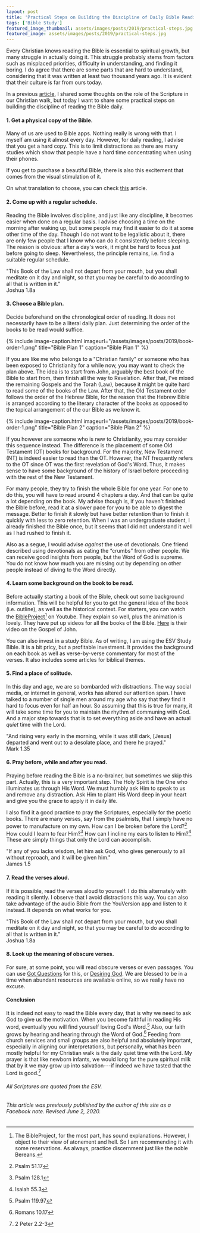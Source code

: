 ```yaml
---
layout: post
title: 'Practical Steps on Building the Discipline of Daily Bible Reading'
tags: ['Bible Study']
featured_image_thumbnail: assets/images/posts/2019/practical-steps.jpg
featured_image: assets/images/posts/2019/practical-steps.jpg
---
```

Every Christian knows reading the Bible is essential to spiritual growth, but many struggle in actually doing it. This struggle probably stems from factors such as misplaced priorities, difficulty in understanding, and finding it boring. I do agree that there are some parts that are hard to understand, considering that it was written at least two thousand years ago. It is evident that their culture is far from ours today.

<!--more-->

In a previous [article](/2-tim-3-16-17), I shared some thoughts on the role of the Scripture in our Christian walk, but today I want to share some practical steps on building the discipline of reading the Bible daily. <br>



#### 1. Get a physical copy of the Bible.

Many of us are used to Bible apps. Nothing really is wrong with that. I myself am using it almost every day. However, for daily reading, I advise that you get a hard copy. This is to limit distractions as there are many studies which show that people have a hard time concentrating when using their phones.

If you get to purchase a beautiful Bible, there is also this excitement that comes from the visual stimulation of it.

On what translation to choose, you can check [this](/a-laymans-guide-to-bible-translations) article.



#### 2. Come up with a regular schedule.

Reading the Bible involves discipline, and just like any discipline, it becomes easier when done on a regular basis. I advise choosing a time on the morning after waking up, but some people may find it easier to do it at some other time of the day. Though I do not want to be legalistic about it, there are only few people that I know who can do it consistently before sleeping. The reason is obvious: after a day's work, it might be hard to focus just before going to sleep. Nevertheless, the principle remains, i.e. find a suitable regular schedule.

"This Book of the Law shall not depart from your mouth, but you shall meditate on it day and night, so that you may be careful to do according to all that is written in it."<br>Joshua 1.8a



#### 3. Choose a Bible plan.

Decide beforehand on the chronological order of reading. It does not necessarily have to be a literal daily plan. Just determining the order of the books to be read would suffice.

{% include image-caption.html imageurl="/assets/images/posts/2019/book-order-1.png" title="Bible Plan 1" caption="Bible Plan 1" %}

If you are like me who belongs to a "Christian family" or someone who has been exposed to Christianity for a while now, you may want to check the plan above. The idea is to start from John, arguably the best book of the Bible to start from, then finish all the way to Revelation. After that, I've mixed the remaining Gospels and the Torah (Law), because it might be quite hard to read some of the books of the Law. After that, the Old Testament order follows the order of the Hebrew Bible, for the reason that the Hebrew Bible is arranged according to the literary character of the books as opposed to the topical arrangement of the our Bible as we know it.

{% include image-caption.html imageurl="/assets/images/posts/2019/book-order-1.png" title="Bible Plan 2" caption="Bible Plan 2" %}

If you however are someone who is new to Christianity, you may consider this sequence instead. The difference is the placement of some Old Testament (OT) books for background. For the majority, New Testament (NT) is indeed easier to read than the OT. However, the NT frequently refers to the OT since OT was the first revelation of God's Word. Thus, it makes sense to have some background of the history of Israel before proceeding with the rest of the New Testament.

For many people, they try to finish the whole Bible for one year. For one to do this, you will have to read around 4 chapters a day. And that can be quite a lot depending on the book. My advise though is, if you haven't finished the Bible before, read it at a slower pace for you to be able to digest the message. Better to finish it slowly but have better retention than to finish it quickly with less to zero retention. When I was an undergraduate student, I already finished the Bible once, but it seems that I did not understand it well as I had rushed to finish it. 

Also as a segue, I would advise *against* the use of devotionals. One friend described using devotionals as eating the “crumbs” from other people. We can receive good insights from people, but the Word of God is supreme. You do not know how much you are missing out by depending on other people instead of diving to the Word directly. 



#### 4. Learn some background on the book to be read.

Before actually starting a book of the Bible, check out some background information. This will be helpful for you to get the general idea of the book (i.e. outline), as well as the historical context. For starters, you can watch the [BibleProject](https://www.youtube.com/channel/UCVfwlh9XpX2Y_tQfjeln9QA)[^1] on Youtube. They explain so well, plus the animation is lovely. They have put up videos for all the books of the Bible. [Here](https://youtu.be/G-2e9mMf7E8) is their video on the Gospel of John.

You can also invest in a study Bible. As of writing, I am using the ESV Study Bible. It is a bit pricy, but a profitable investment. It provides the background on each book as well as verse-by-verse commentary for most of the verses. It also includes some articles for biblical themes.

#### 5. Find a place of solitude.

In this day and age, we are so bombarded with distractions. The way social media, or internet in general, works has altered our attention span. I have talked to a number of single men around my age who say that they find it hard to focus even for half an hour. So assuming that this is true for many, it will take some time for you to maintain the rhythm of communing with God. And a major step towards that is to set everything aside and have an actual *quiet* time with the Lord.

"And rising very early in the morning, while it was still dark, [Jesus] departed and went out to a desolate place, and there he prayed."<br>Mark 1.35



#### 6. Pray before, while and after you read.

Praying before reading the Bible is a no-brainer, but sometimes we skip this part. Actually, this is a very important step. The Holy Spirit is the One who illuminates us through His Word. We must humbly ask Him to speak to us and remove any distraction. Ask Him to plant His Word deep in your heart and give you the grace to apply it in daily life.

I also find it a good practice to pray the Scriptures, especially for the poetic books. There are many verses, say from the psalmists, that I simply have no power to manufacture on my own. How can I be broken before the Lord?[^2] How could I learn to fear Him?[^3]  How can I incline my ears to listen to Him?[^4] These are simply things that only the Lord can accomplish.

"If any of you lacks wisdom, let him ask God, who gives generously to all without reproach, and it will be given him."<br>James 1.5



#### 7. Read the verses aloud.

If it is possible, read the verses aloud to yourself. I do this alternately with reading it silently. I observe that I avoid distractions this way. You can also take advantage of the audio Bible from the YouVersion app and listen to it instead. It depends on what works for you.

"This Book of the Law shall not depart from your mouth, but you shall meditate on it day and night, so that you may be careful to do according to all that is written in it."<br>Joshua 1.8a



#### 8. Look up the meaning of obscure verses.

For sure, at some point, you will read obscure verses or even passages. You can use [Got Questions](https://www.gotquestions.org/) for this, or [Desiring God](https://www.desiringgod.org/). We are blessed to be in a time when abundant resources are available online, so we really have no excuse.



#### Conclusion

It is indeed not easy to read the Bible every day, that is why we need to ask God to give us the motivation. When you become faithful in reading His word, eventually you will find yourself loving God's Word.[^5] Also, our faith grows by hearing and hearing through the Word of God.[^6] Feeding from church services and small groups are also helpful and absolutely important, especially in aligning our interpretations, but personally, what has been mostly helpful for my Christian walk is the daily quiet time with the Lord. My prayer is that like newborn infants, we would long for the pure spiritual milk that by it we may grow up into salvation---if indeed we have tasted that the Lord is good.[^7]

###### All Scriptures are quoted from the ESV.

###### This article was previously published by the author of this site as a Facebook note. Revised June 2, 2020.

[^1]: The BibleProject, for the most part, has sound explanations. However, I object to their view of atonement and hell. So I am recommending it with some reservations. As always, practice discernment just like the noble Bereans.
[^2]: Psalm 51.17
[^3]: Psalm 128.1
[^4]: Isaiah 55.3
[^5]: Psalm 119.97
[^6]: Romans 10.17
[^7]: 2 Peter 2.2-3
